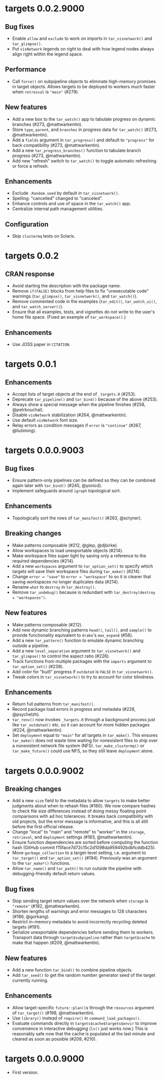 # targets 0.0.2.9000

## Bug fixes

* Enable `allow` and `exclude` to work on imports in `tar_visnetwork()` and `tar_glimpse()`.
* Put `visNetwork` legends on right to deal with how legend nodes always align right within the legend space.

## Performance

* Call `force()` on subpipeline objects to eliminate high-memory promises in target objects. Allows targets to be deployed to workers much faster when `retreival` is `"main"` (#279).

## New features

* Add a new box to the `tar_watch()` app to tabulate progress on dynamic branches (#273, @mattwarkentin).
* Store `type`, `parent`, and `branches` in progress data for `tar_watch()` (#273, @mattwarkentin).
* Add a `fields` argument in `tar_progress()` and default to `"progress"` for back compatibility (#273, @mattwarkentin).
* Add a new `tar_progress_branches()` function to tabulate branch progress (#273, @mattwarkentin).
* Add new "refresh" switch to `tar_watch()` to toggle automatic refreshing or force a refresh.

## Enhancements

* Exclude `.Random.seed` by default in `tar_visnetwork()`.
* Spelling: "cancelled" changed to "canceled".
* Enhance controls and use of space in the `tar_watch()` app.
* Centralize internal path management utilities.

## Configuration

* Skip `clustermq` tests on Solaris.

# targets 0.0.2

## CRAN response

* Avoid starting the description with the package name.
* Remove `if(FALSE)` blocks from help files to fix "unexecutable code" warnings (`tar_glimpse()`, `tar_visnetwork()`, and `tar_watch()`).
* Remove commented code in the examples (`tar_edit()`, `tar_watch_ui()`, and `tar_watch_server()`).
* Ensure that all examples, tests, and vignettes do not write to the user's home file space. (Fixed an example of `tar_workspace()`.)

## Enhancements

* Use JOSS paper in `CITATION`.

# targets 0.0.1

## Enhancements

* Accept lists of target objects at the end of `_targets.R` (#253).
* Deprecate `tar_pipeline()` and `tar_bind()` because of the above (#253).
* Always show a special message when the pipeline finishes (#258, @petrbouchal).
* Disable `visNetwork` stabilization (#264, @mattwarkentin).
* Use default `visNetwork` font size.
* Relay errors as condition messages if `error` is `"continue"` (#267, @liutiming).

# targets 0.0.0.9003

## Bug fixes

* Ensure pattern-only pipelines can be defined so they can be combined again later with `tar_bind()` (#245, @yonicd).
* Implement safeguards around `igraph` topological sort.

## Enhancements

* Topologically sort the rows of `tar_manifest()` (#263, @sctyner).

## Breaking changes

* Make patterns composable (#212, @glep, @djbirke).
* Allow workspaces to load unexportable objects (#214).
* Make workspace files super light by saving only a reference to the required dependencies (#214).
* Add a new `workspaces` argument to `tar_option_set()` to specify which targets will save their workspace files during `tar_make()` (#214).
* Change `error = "save"` to `error = "workspace"` to so it is clearer that saving workspaces no longer duplicates data (#214).
* Rename `what` to `destroy` in `tar_destroy()`.
* Remove `tar_undebug()` because is redundant with `tar_destroy(destroy = "workspaces")`.

## New features

* Make patterns composable (#212).
* Add new dynamic branching patterns `head()`, `tail()`, and `sample()` to provide functionality equivalent to `drake`'s `max_expand` (#56).
* Add a new `tar_pattern()` function to emulate dynamic branching outside a pipeline.
* Add a new `level_separation` argument to `tar_visnetwork()` and `tar_glimpse()` to control the aspect ratio (#226).
* Track functions from multiple packages with the `imports` argument to `tar_option_set()` (#239).
* Add color for "built" progress if `outdated` is `FALSE` in `tar_visnetwork()`.
* Tweak colors in `tar_visnetwork()` to try to account for color blindness.

## Enhancements

* Return full patterns from `tar_manifest()`.
* Record package load errors in progress and metadata (#228, @psychelzh).
* `tar_renv()` now invokes `_targets.R` through a background process just like `tar_outdated()` etc. so it can account for more hidden packages (#224, @mattwarkentin).
* Set `deployment` equal to `"main"` for all targets in `tar_make()`. This ensures `tar_make()` does not waste time waiting for nonexistent files to ship over a nonexistent network file system (NFS). `tar_make_clustermq()` or `tar_make_future()` could use NFS, so they still leave `deployment` alone.

# targets 0.0.0.9002

## Breaking changes

* Add a new `size` field to the metadata to allow `targets` to make better judgments about when to rehash files (#180). We now compare hashes to check file size differences instead of doing messy floating point comparisons with ad hoc tolerances. It breaks back compatibility with old projects, but the error message is informative, and this is all still before the first official release.
* Change "local" to "main" and "remote" to "worker" in the `storage`, `retrieval`, and `deployment` settings (#183, @mattwarkentin).
* Ensure function dependencies are sorted before computing the function hash (GitHub commit f15face7d72c15c2d1098da959492bdbfcddb425).
* Move `garbage_collection` to a target-level setting, i.e. argument to `tar_target()` and `tar_option_set()` (#194). Previously was an argument to the `tar_make*()` functions.
* Allow `tar_name()` and `tar_path()` to run outside the pipeline with debugging-friendly default return values.

## Bug fixes

* Stop sending target return values over the network when `storage` is `"remote"` (#182, @mattwarkentin).
* Shorten lengths of warnings and error messages to 128 characters (#186, @gorkang).
* Restrict in-memory metadata to avoid incorrectly recycling deleted targets (#191).
* Serialize unexportable dependencies before sending them to workers. Transport data through `target$subpipeline` rather than `target$cache` to make that happen (#209, @mattwarkentin).

## New features

* Add a new function `tar_bind()` to combine pipeline objects.
* Add `tar_seed()` to get the random number generator seed of the target currently running.

## Enhancements

* Allow target-specific `future::plan()`s through the `resources` argument of `tar_target()` (#198, @mattwarkentin).
* Use `library()` instead of `require()` in `command_load_packages()`.
* Evaluate commands directly in `targets$cache$targets$envir` to improve convenience in interactive debugging (`ls()` just works now.) This is reasonably safe now that the cache is populated at the last minute and cleared as soon as possible (#209, #210).

# targets 0.0.0.9000

* First version.
